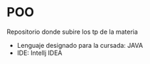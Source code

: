 # POO
Repositorio donde subire los tp de la materia

- Lenguaje designado para la cursada: JAVA
- IDE: Intellj IDEA
